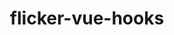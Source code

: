 ---
home: true
icon: home
title: flicker-vue-hooks
heroImage: /logo.svg
heroText: flicker-vue-hooks
tagline: 基于vue3的hooks，解决你的hooks需求。
actions:
  - text: 文档 💡
    link: /guide/intro/
    type: primary

  - text: Git Hub
    link: https://github.com/lvkun996/flicker-vue-hooks



comment: false
---